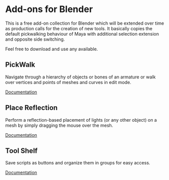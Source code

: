 # Add-ons for Blender

This is a free add-on collection for Blender which will be extended over time as production calls for the creation of new tools.
It basically copies the default pickwalking behaviour of Maya with additional selection extension and opposite side switching.

Feel free to download and use any available.

## PickWalk
Navigate through a hierarchy of objects or bones of an armature or walk over vertices and points of meshes and curves in edit mode.

[Documentation](https://github.com/IngoClemens/blender/wiki/PickWalk)

## Place Reflection
Perform a reflection-based placement of lights (or any other object) on a mesh by simply dragging the mouse over the mesh.

[Documentation](https://github.com/IngoClemens/blender/wiki/Place-Reflection)

## Tool Shelf
Save scripts as buttons and organize them in groups for easy access.

[Documentation](https://github.com/IngoClemens/blender/wiki/Tool-Shelf)
